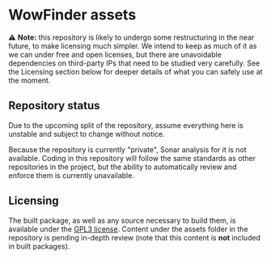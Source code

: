 # WowFinder assets

⚠️ **Note:** this repository is likely to undergo some restructuring in the near future, to make licensing much simpler. We intend to keep as much of it as we can under free and open licenses, but there are unavoidable dependencies on third-party IPs that need to be studied very carefully. See the Licensing section below for deeper details of what you can safely use at the moment.

## Repository status

Due to the upcoming split of the repository, assume everything here is unstable and subject to change without notice.

Because the repository is currently "private", Sonar analysis for it is not available. Coding in this repository will follow the same standards as other repositories in the project, but the ability to automatically review and enforce them is currently unavailable.

## Licensing

The built package, as well as any source necessary to build them, is available under the [GPL3 license](GPL3.txt). Content under the assets folder in the repository is pending in-depth review (note that this content is **not** included in built packages).
